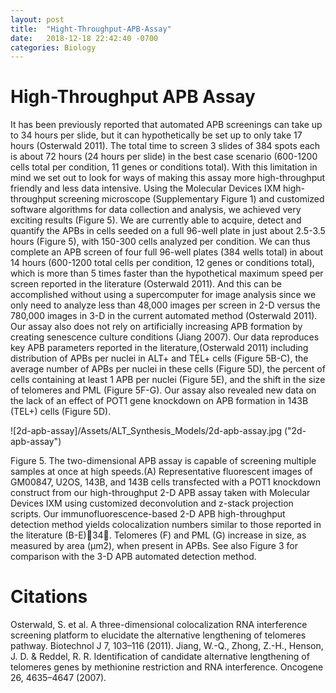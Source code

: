 ```yaml
---
layout: post
title:  "Hight-Throughput-APB-Assay"
date:   2018-12-18 22:42:40 -0700
categories: Biology
---
```


# High-Throughput APB Assay

It has been previously reported that automated APB screenings can take up to 34 hours per slide, but it can hypothetically be set up to only take 17 hours (Osterwald 2011). The total time to screen 3 slides of 384 spots each is about 72 hours (24 hours per slide) in the best case scenario (600-1200 cells total per condition, 11 genes or conditions total). With this limitation in mind we set out to look for ways of making this assay more high-throughput friendly and less data intensive. Using the Molecular Devices IXM high-throughput screening microscope (Supplementary Figure 1) and customized software algorithms for data collection and analysis, we achieved very exciting results (Figure 5). We are currently able to acquire, detect and quantify the APBs in cells seeded on a full 96-well plate in just about 2.5-3.5 hours (Figure 5), with 150-300 cells analyzed per condition. We  can thus complete an APB screen of four full 96-well plates (384 wells total) in about 14 hours (600-1200 total cells per condition, 12 genes or conditions total), which is more than 5 times faster than the hypothetical maximum speed per screen reported in the literature (Osterwald 2011). And this can be accomplished without using a supercomputer for image analysis since we only need to analyze less than 48,000 images per screen in 2-D versus the 780,000 images in 3-D in the current automated method (Osterwald 2011). Our assay also does not rely on artificially increasing APB formation by creating senescence culture conditions (Jiang 2007). Our data reproduces key APB parameters reported in the literature,(Osterwald 2011) including distribution of APBs per nuclei in ALT+ and TEL+ cells (Figure 5B-C), the average number of APBs per nuclei in these cells (Figure 5D), the percent of cells containing at least 1 APB per nuclei (Figure 5E), and the shift in the size of telomeres and PML (Figure 5F-G). Our assay also revealed new data on the lack of an effect of POT1 gene knockdown on APB formation in 143B (TEL+) cells (Figure 5D).

![2d-apb-assay]/Assets/ALT_Synthesis_Models/2d-apb-assay.jpg ("2d-apb-assay")


Figure 5. The two-dimensional APB assay is capable of screening multiple samples at once at high speeds.(A) Representative fluorescent images of GM00847, U2OS, 143B, and 143B cells transfected with a POT1 knockdown construct from our high-throughput 2-D APB assay taken with Molecular Devices IXM using customized deconvolution and z-stack projection scripts. Our immunofluorescence-based 2-D APB high-throughput detection method yields colocalization numbers similar to those reported in the literature (B-E)34. Telomeres (F) and PML (G) increase in size, as measured by area (µm2), when present in APBs. See also Figure 3 for comparison with the 3-D APB automated detection method.

# Citations
Osterwald, S. et al. A three-dimensional colocalization RNA interference screening platform to elucidate the alternative lengthening of telomeres pathway. Biotechnol J 7, 103–116 (2011).
Jiang, W.-Q., Zhong, Z.-H., Henson, J. D. & Reddel, R. R. Identification of candidate alternative lengthening of telomeres genes by methionine restriction and RNA interference. Oncogene 26, 4635–4647 (2007).
